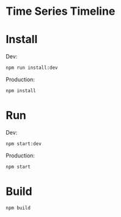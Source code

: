 # Time Series Timeline

# Install

Dev:
```sh
npm run install:dev
```

Production:
```sh
npm install
```

# Run

Dev:
```sh
npm start:dev
```

Production:
```sh
npm start
```

# Build

```sh
npm build
```